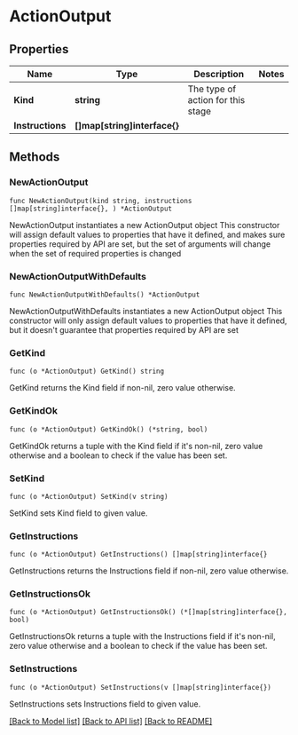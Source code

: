 # ActionOutput

## Properties

Name | Type | Description | Notes
------------ | ------------- | ------------- | -------------
**Kind** | **string** | The type of action for this stage | 
**Instructions** | **[]map[string]interface{}** |  | 

## Methods

### NewActionOutput

`func NewActionOutput(kind string, instructions []map[string]interface{}, ) *ActionOutput`

NewActionOutput instantiates a new ActionOutput object
This constructor will assign default values to properties that have it defined,
and makes sure properties required by API are set, but the set of arguments
will change when the set of required properties is changed

### NewActionOutputWithDefaults

`func NewActionOutputWithDefaults() *ActionOutput`

NewActionOutputWithDefaults instantiates a new ActionOutput object
This constructor will only assign default values to properties that have it defined,
but it doesn't guarantee that properties required by API are set

### GetKind

`func (o *ActionOutput) GetKind() string`

GetKind returns the Kind field if non-nil, zero value otherwise.

### GetKindOk

`func (o *ActionOutput) GetKindOk() (*string, bool)`

GetKindOk returns a tuple with the Kind field if it's non-nil, zero value otherwise
and a boolean to check if the value has been set.

### SetKind

`func (o *ActionOutput) SetKind(v string)`

SetKind sets Kind field to given value.


### GetInstructions

`func (o *ActionOutput) GetInstructions() []map[string]interface{}`

GetInstructions returns the Instructions field if non-nil, zero value otherwise.

### GetInstructionsOk

`func (o *ActionOutput) GetInstructionsOk() (*[]map[string]interface{}, bool)`

GetInstructionsOk returns a tuple with the Instructions field if it's non-nil, zero value otherwise
and a boolean to check if the value has been set.

### SetInstructions

`func (o *ActionOutput) SetInstructions(v []map[string]interface{})`

SetInstructions sets Instructions field to given value.



[[Back to Model list]](../README.md#documentation-for-models) [[Back to API list]](../README.md#documentation-for-api-endpoints) [[Back to README]](../README.md)


